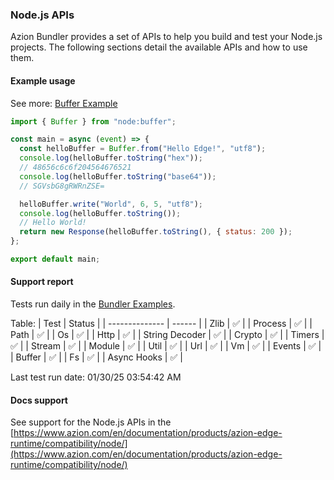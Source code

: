 ### Node.js APIs

Azion Bundler provides a set of APIs to help you build and test your Node.js projects. The following sections detail the available APIs and how to use them.

#### Example usage

See more: [Buffer Example](https://github.com/aziontech/bundler-examples/tree/main/examples/runtime-apis/nodejs/buffer)

```javascript
import { Buffer } from "node:buffer";

const main = async (event) => {
  const helloBuffer = Buffer.from("Hello Edge!", "utf8");
  console.log(helloBuffer.toString("hex"));
  // 48656c6c6f204564676521
  console.log(helloBuffer.toString("base64"));
  // SGVsbG8gRWRnZSE=

  helloBuffer.write("World", 6, 5, "utf8");
  console.log(helloBuffer.toString());
  // Hello World!
  return new Response(helloBuffer.toString(), { status: 200 });
};

export default main;

```

#### Support report

Tests run daily in the [Bundler Examples](https://github.com/aziontech/bundler-examples/tree/main/examples/runtime-apis/nodejs).

Table:
| Test           | Status |
| -------------- | ------ |
| Zlib           | ✅      |
| Process        | ✅      |
| Path           | ✅      |
| Os             | ✅      |
| Http           | ✅      |
| String Decoder | ✅      |
| Crypto         | ✅      |
| Timers         | ✅      |
| Stream         | ✅      |
| Module         | ✅      |
| Util           | ✅      |
| Url            | ✅      |
| Vm             | ✅      |
| Events         | ✅      |
| Buffer         | ✅      |
| Fs             | ✅      |
| Async Hooks    | ✅      |

Last test run date: 01/30/25 03:54:42 AM
#### Docs support

See support for the Node.js APIs in the [https://www.azion.com/en/documentation/products/azion-edge-runtime/compatibility/node/](https://www.azion.com/en/documentation/products/azion-edge-runtime/compatibility/node/)

